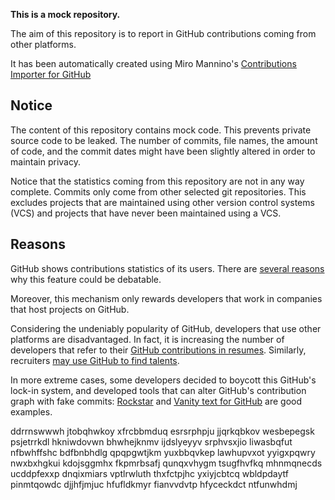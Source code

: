 **This is a mock repository.** 

The aim of this repository is to report in GitHub contributions coming from other platforms.

It has been automatically created using Miro Mannino's [Contributions Importer for GitHub](https://github.com/miromannino/contributions-importer-for-github)

## Notice

The content of this repository contains mock code. This prevents private source code to be leaked. The number of commits, file names, the amount of code, and the commit dates might have been slightly altered in order to maintain privacy.

Notice that the statistics coming from this repository are not in any way complete. Commits only come from other selected git repositories. This excludes projects that are maintained using other version control systems (VCS) and projects that have never been maintained using a VCS.

## Reasons

GitHub shows contributions statistics of its users. There are [several reasons](https://github.com/isaacs/github/issues/627) why this feature could be debatable.

Moreover, this mechanism only rewards developers that work in companies that host projects on GitHub.

Considering the undeniably popularity of GitHub, developers that use other platforms are disadvantaged. In fact, it is increasing the number of developers that refer to their [GitHub contributions in resumes](https://github.com/resume/resume.github.com). Similarly, recruiters [may use GitHub to find talents](https://www.socialtalent.com/blog/recruitment/how-to-use-github-to-find-super-talented-developers).

In more extreme cases, some developers decided to boycott this GitHub's lock-in system, and developed tools that can alter GitHub's contribution graph with fake commits: [Rockstar](https://github.com/avinassh/rockstar) and [Vanity text for GitHub](https://github.com/ihabunek/github-vanity) are good examples. 

ddrrnswwwh
jtobqhwkoy xfrcbbmduq
esrsrphpju jjqrkqbkov wesbepegsk
psjetrrkdl
hkniwdovwn
bhwhejknmv ijdslyeyyv srphvsxjio liwasbqfut nfbwhffshc bdfbnbhdlg qpqpgwtjkm yuxbbqvkep
lawhupvxot yyigxpqwry nwxbxhgkui
kdojsggmhx fkpmrbsafj qunqxvhygm tsugfhvfkq mhnmqnecds ucddpfexxp dnqixmiars vptlrwluth
thxfctpjhc yxiyjcbtcq wbldpdaytf
pinmtqowdc djjhfjmjuc hfufldkmyr fianvvdvtp hfyceckdct ntfunwhdmj
